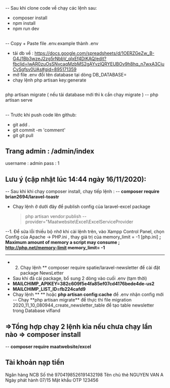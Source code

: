 ##

-- Sau khi clone code về chạy các lệnh sau:

-   composer install
-   npm install
-   npm run dev

##

-- Copy + Paste file .env.example thành .env

-   tải db về : https://docs.google.com/spreadsheets/d/1OERZGeZw_B-G4J1Bb3wzeJ2zg5rNbbV_qlxEf4DiKAQ/edit?fbclid=IwAR0zuOsSNvcaqMzbMS2gAYvzlQRYEUBOv9h8hq_n7wxA3CjuCvSgfsv0UAs#gid=895171359
-   mở file .env đổi tên database tại dòng DB_DATABASE=
-   chạy lệnh php artisan key:generate

##

##

php artisan migrate
( nếu tải database mới thì k cần chạy migrate )
-- php artisan serve

##

-- Trước khi push code lên github:

-   git add .
-   git commit -m 'comment'
-   git git pull

## Trang admin : /admin/index

username : admin
pass : 1

## Lưu ý (cập nhật lúc 14:44 ngày 16/11/2020):

-- Sau khi khi chạy composer install, chạy tiếp lệnh :
-- **composer require brian2694/laravel-toastr**

-   Chạy lệnh ở dưới đây để publish config của laravel-excel package
    > php artisan vendor:publish --provider="Maatwebsite\Excel\ExcelServiceProvider

--1. Để sửa lỗi thiếu bộ nhớ khi cài lệnh trên, vào Xampp Control Panel, chọn Config của Apache -> PHP.ini , thay giá trị của memory_limit = -1
[php.ini]
**; Maximum amount of memory a script may consume
; http://php.net/memory-limit
memory_limit= -1**

---

-   2. Chạy lệnh \*\* composer require spatie/laravel-newsletter để cài đặt package NewsLetter
-   Sau khi đã cài package, bổ sung 2 dòng vào cuối .env (tạm thời)
-   **MAILCHIMP_APIKEY=382c609f5e4fa85ef07cd4176bede4de-us2**
-   **MAILCHIMP_LIST_ID=fb224cafd9**
-   Chạy lệnh \*\*
    ** hoặc **php artisan config:cache** để .env nhận config mới
    -- Chạy **php artisan migrate\*\* để thực thi file migration 2020_11_10_080944_create_newsletter_table để tạo table newsletter trong Database vifland

## =>Tổng hợp chạy 2 lệnh kia nếu chưa chạy lần nào => composer install

-- **composer require maatwebsite/excel**

## Tài khoản nạp tiền

Ngân hàng	    NCB
Số thẻ	        9704198526191432198
Tên chủ thẻ	    NGUYEN VAN A
Ngày phát hành	07/15
Mật khẩu OTP	123456